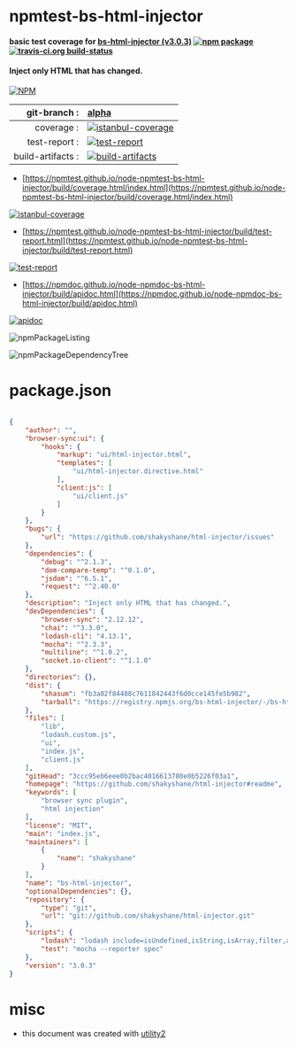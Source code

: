 # npmtest-bs-html-injector

#### basic test coverage for  [bs-html-injector (v3.0.3)](https://github.com/shakyshane/html-injector#readme)  [![npm package](https://img.shields.io/npm/v/npmtest-bs-html-injector.svg?style=flat-square)](https://www.npmjs.org/package/npmtest-bs-html-injector) [![travis-ci.org build-status](https://api.travis-ci.org/npmtest/node-npmtest-bs-html-injector.svg)](https://travis-ci.org/npmtest/node-npmtest-bs-html-injector)

#### Inject only HTML that has changed.

[![NPM](https://nodei.co/npm/bs-html-injector.png?downloads=true&downloadRank=true&stars=true)](https://www.npmjs.com/package/bs-html-injector)

| git-branch : | [alpha](https://github.com/npmtest/node-npmtest-bs-html-injector/tree/alpha)|
|--:|:--|
| coverage : | [![istanbul-coverage](https://npmtest.github.io/node-npmtest-bs-html-injector/build/coverage.badge.svg)](https://npmtest.github.io/node-npmtest-bs-html-injector/build/coverage.html/index.html)|
| test-report : | [![test-report](https://npmtest.github.io/node-npmtest-bs-html-injector/build/test-report.badge.svg)](https://npmtest.github.io/node-npmtest-bs-html-injector/build/test-report.html)|
| build-artifacts : | [![build-artifacts](https://npmtest.github.io/node-npmtest-bs-html-injector/glyphicons_144_folder_open.png)](https://github.com/npmtest/node-npmtest-bs-html-injector/tree/gh-pages/build)|

- [https://npmtest.github.io/node-npmtest-bs-html-injector/build/coverage.html/index.html](https://npmtest.github.io/node-npmtest-bs-html-injector/build/coverage.html/index.html)

[![istanbul-coverage](https://npmtest.github.io/node-npmtest-bs-html-injector/build/screenCapture.buildCi.browser.%252Ftmp%252Fbuild%252Fcoverage.lib.html.png)](https://npmtest.github.io/node-npmtest-bs-html-injector/build/coverage.html/index.html)

- [https://npmtest.github.io/node-npmtest-bs-html-injector/build/test-report.html](https://npmtest.github.io/node-npmtest-bs-html-injector/build/test-report.html)

[![test-report](https://npmtest.github.io/node-npmtest-bs-html-injector/build/screenCapture.buildCi.browser.%252Ftmp%252Fbuild%252Ftest-report.html.png)](https://npmtest.github.io/node-npmtest-bs-html-injector/build/test-report.html)

- [https://npmdoc.github.io/node-npmdoc-bs-html-injector/build/apidoc.html](https://npmdoc.github.io/node-npmdoc-bs-html-injector/build/apidoc.html)

[![apidoc](https://npmdoc.github.io/node-npmdoc-bs-html-injector/build/screenCapture.buildCi.browser.%252Ftmp%252Fbuild%252Fapidoc.html.png)](https://npmdoc.github.io/node-npmdoc-bs-html-injector/build/apidoc.html)

![npmPackageListing](https://npmtest.github.io/node-npmtest-bs-html-injector/build/screenCapture.npmPackageListing.svg)

![npmPackageDependencyTree](https://npmtest.github.io/node-npmtest-bs-html-injector/build/screenCapture.npmPackageDependencyTree.svg)



# package.json

```json

{
    "author": "",
    "browser-sync:ui": {
        "hooks": {
            "markup": "ui/html-injector.html",
            "templates": [
                "ui/html-injector.directive.html"
            ],
            "client:js": [
                "ui/client.js"
            ]
        }
    },
    "bugs": {
        "url": "https://github.com/shakyshane/html-injector/issues"
    },
    "dependencies": {
        "debug": "^2.1.3",
        "dom-compare-temp": "^0.1.0",
        "jsdom": "^6.5.1",
        "request": "^2.40.0"
    },
    "description": "Inject only HTML that has changed.",
    "devDependencies": {
        "browser-sync": "2.12.12",
        "chai": "^3.3.0",
        "lodash-cli": "4.13.1",
        "mocha": "^2.3.3",
        "multiline": "^1.0.2",
        "socket.io-client": "^1.1.0"
    },
    "directories": {},
    "dist": {
        "shasum": "fb3a02f84488c7611842443f6d0cce145fe5b982",
        "tarball": "https://registry.npmjs.org/bs-html-injector/-/bs-html-injector-3.0.3.tgz"
    },
    "files": [
        "lib",
        "lodash.custom.js",
        "ui",
        "index.js",
        "client.js"
    ],
    "gitHead": "3ccc95eb6eee0b2bac4016613780e0b5226f03a1",
    "homepage": "https://github.com/shakyshane/html-injector#readme",
    "keywords": [
        "browser sync plugin",
        "html injection"
    ],
    "license": "MIT",
    "main": "index.js",
    "maintainers": [
        {
            "name": "shakyshane"
        }
    ],
    "name": "bs-html-injector",
    "optionalDependencies": {},
    "repository": {
        "type": "git",
        "url": "git://github.com/shakyshane/html-injector.git"
    },
    "scripts": {
        "lodash": "lodash include=isUndefined,isString,isArray,filter,assign,includes,uniqBy,uniq,without exports=node",
        "test": "mocha --reporter spec"
    },
    "version": "3.0.3"
}
```



# misc
- this document was created with [utility2](https://github.com/kaizhu256/node-utility2)
